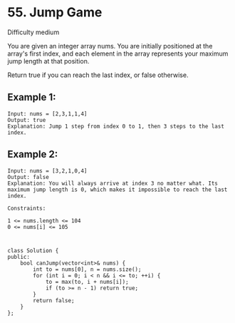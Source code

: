 # 55. Jump Game
Difficulty medium

You are given an integer array nums. You are initially positioned at the array's first index, and each element in the array represents your maximum jump length at that position.

Return true if you can reach the last index, or false otherwise.


## Example 1:
```
Input: nums = [2,3,1,1,4]
Output: true
Explanation: Jump 1 step from index 0 to 1, then 3 steps to the last index.
```


## Example 2:
```
Input: nums = [3,2,1,0,4]
Output: false
Explanation: You will always arrive at index 3 no matter what. Its maximum jump length is 0, which makes it impossible to reach the last index.
```


```
Constraints:

1 <= nums.length <= 104
0 <= nums[i] <= 105
```


#
```
class Solution {
public:
    bool canJump(vector<int>& nums) {
        int to = nums[0], n = nums.size();
        for (int i = 0; i < n && i <= to; ++i) {
            to = max(to, i + nums[i]);
            if (to >= n - 1) return true;
        }
        return false;
    }
};
```